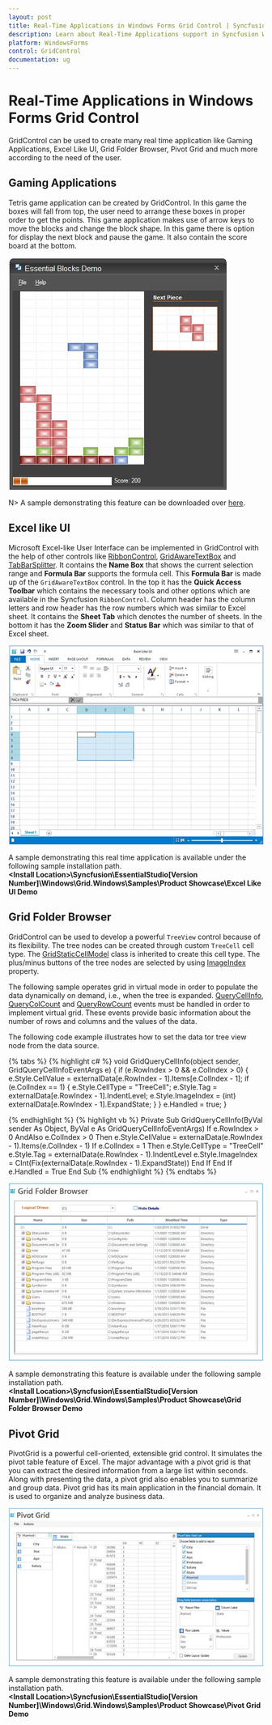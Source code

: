 ```yaml
---
layout: post
title: Real-Time Applications in Windows Forms Grid Control | Syncfusion
description: Learn about Real-Time Applications support in Syncfusion Windows Forms Grid Control control and more details.
platform: WindowsForms
control: GridControl
documentation: ug
---
```


# Real-Time Applications in Windows Forms Grid Control
GridControl can be used to create many real time application like Gaming Applications, Excel Like UI, Grid Folder Browser, Pivot Grid and much more according to the need of the user.

## Gaming Applications
Tetris game application can be created by GridControl. In this game the boxes will fall from top, the user need to arrange these boxes in proper order to get the points. This game application makes use of arrow keys to move the blocks and change the block shape. In this game there is option for display the next block and pause the game. It also contain the score board at the bottom.

![Real-Time-Applications_img1](Real-Time-Applications_images/Real-Time-Applications_img1.jpeg)

N> A sample demonstrating this feature can be downloaded over [here](http://www.syncfusion.com/downloads/support/directtrac/general/ze/Essential_Blocks_Demo2062614268.zip). 

## Excel like UI
Microsoft Excel-like User Interface can be implemented in GridControl with the help of other controls like [RibbonControl](http://help.syncfusion.com/windowsforms/ribboncontroladv/overview), [GridAwareTextBox](http://help.syncfusion.com/windowsforms/grid/formulabar) and [TabBarSplitter](http://help.syncfusion.com/windowsforms/tabsplittercontainer/overview). It contains the **Name Box** that shows the current selection range and **Formula Bar** supports the formula cell. This **Formula Bar** is made up of the `GridAwareTextBox` control. In the top it has the **Quick Access Toolbar** which contains the necessary tools and other options which are available in the Syncfusion `RibbonControl`. Column header has the column letters and row header has the row numbers which was similar to Excel sheet. It contains the **Sheet Tab** which denotes the number of sheets. In the bottom it has the **Zoom Slider** and **Status Bar** which was similar to that of Excel sheet.

![Real-Time-Applications_img2](Real-Time-Applications_images/Real-Time-Applications_img2.jpeg)

A sample demonstrating this real time application is available under the following sample installation path.<br/>
**&lt;Install Location&gt;\Syncfusion\EssentialStudio\[Version Number]\Windows\Grid.Windows\Samples\Product Showcase\Excel Like UI Demo**

## Grid Folder Browser
GridControl can be used to develop a powerful `TreeView` control because of its flexibility. The tree nodes can be created through custom `TreeCell` cell type. The [GridStaticCellModel](http://help.syncfusion.com/cr/windowsforms/Syncfusion.Windows.Forms.Grid.GridStaticCellModel.html) class is inherited to create this cell type. The plus/minus buttons of the tree nodes are selected by using [ImageIndex](https://help.syncfusion.com/cr/windowsforms/Syncfusion.Windows.Forms.Grid.GridStyleInfo.html#Syncfusion_Windows_Forms_Grid_GridStyleInfo_ImageIndex) property.

The following sample operates grid in virtual mode in order to populate the data dynamically on demand, i.e., when the tree is expanded. [QueryCellInfo](https://help.syncfusion.com/cr/windowsforms/Syncfusion.Windows.Forms.Grid.GridControl.html), [QueryColCount](https://help.syncfusion.com/cr/windowsforms/Syncfusion.Windows.Forms.Grid.GridModel.html) and [QueryRowCount](https://help.syncfusion.com/cr/windowsforms/Syncfusion.Windows.Forms.Grid.IGridModelDataProvider.html#Syncfusion_Windows_Forms_Grid_IGridModelDataProvider_QueryRowCount_Syncfusion_Windows_Forms_Grid_GridRowColCountEventArgs_) events must be handled in order to implement virtual grid. These events provide basic information about the number of rows and columns and the values of the data.

The following code example illustrates how to set the data tor tree view node from the data source.

{% tabs %}
{% highlight c# %}
void GridQueryCellInfo(object sender, GridQueryCellInfoEventArgs e)
{
    if (e.RowIndex > 0 && e.ColIndex > 0)
    {
        e.Style.CellValue = externalData[e.RowIndex - 1].Items[e.ColIndex - 1];
        if (e.ColIndex == 1)
        {
            e.Style.CellType = "TreeCell";
            e.Style.Tag = externalData[e.RowIndex - 1].IndentLevel;
            e.Style.ImageIndex = (int) externalData[e.RowIndex - 1].ExpandState;
        }
    }
    e.Handled = true;
}

{% endhighlight %}
{% highlight vb %}
Private Sub GridQueryCellInfo(ByVal sender As Object, ByVal e As GridQueryCellInfoEventArgs)
If e.RowIndex > 0 AndAlso e.ColIndex > 0 Then
e.Style.CellValue = externalData(e.RowIndex - 1).Items(e.ColIndex - 1)
If e.ColIndex = 1 Then
e.Style.CellType = "TreeCell"
e.Style.Tag = externalData(e.RowIndex - 1).IndentLevel
e.Style.ImageIndex = CInt(Fix(externalData(e.RowIndex - 1).ExpandState))
End If
End If
e.Handled = True
End Sub
{% endhighlight %}
{% endtabs %}

![Real-Time-Applications_img3](Real-Time-Applications_images/Real-Time-Applications_img3.jpeg)

A sample demonstrating this feature is available under the following sample installation path.<br/>
**&lt;Install Location&gt;\Syncfusion\EssentialStudio\[Version Number]\Windows\Grid.Windows\Samples\Product Showcase\Grid Folder Browser Demo**

## Pivot Grid
PivotGrid is a powerful cell-oriented, extensible grid control. It simulates the pivot table feature of Excel. The major advantage with a pivot grid is that you can extract the desired information from a large list within seconds. Along with presenting the data, a pivot grid also enables you to summarize and group data. Pivot grid has its main application in the financial domain. It is used to organize and analyze business data.

![Real-Time-Applications_img4](Real-Time-Applications_images/Real-Time-Applications_img4.jpeg)

A sample demonstrating this feature is available under the following sample installation path.<br/>
**&lt;Install Location&gt;\Syncfusion\EssentialStudio\[Version Number]\Windows\Grid.Windows\Samples\Product Showcase\Pivot Grid Demo**
